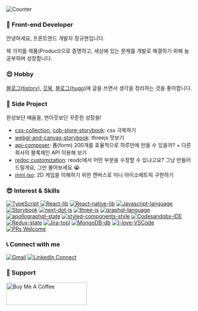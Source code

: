 ![Counter](https://visitor-badge.glitch.me/badge?page_id=JungKyuHyun.visitor-badge)

### 👋  Front-end Developer 

안녕하세요, 프론트엔드 개발자 정규현입니다.

제 가치를 제품(Product)으로 증명하고, 세상에 있는 문제를 개발로 해결하기 위해 늘 공부하며 성장합니다.


### 😍  Hobby 

[블로그(tistory)](https://code-masterjung.tistory.com), [깃북](https://ajdkfl6445.gitbook.io/study/), [블로그(hugo)](https://jungkyuhyun.github.io/)에 글을 쓰면서 생각을 정리하는 것을 좋아합니다. <br />

### 🎠 Side Project

완성보단 배움을, 번아웃보단 꾸준한 성장을!

- [css-collection](https://css-collection-git-main-jungkyuhyun.vercel.app/), [cob-store-storybook](https://cob-store-storybook.vercel.app): css 극복하기
- [webgl-and-canvas-storybook](https://webgl-and-canvas-storybook.vercel.app/?path=/story/welcome--page): threejs 맛보기
- [api-composer](https://api-composer.vercel.app/): 폼(form) 200개를 효율적으로 하루만에 만들 수 있을까? + 다른 회사의 블록체인 API 이용해 보기
- [redoc customization](https://redoc-customization.vercel.app/?path=/story/introduction--page): reodc에서 어떤 부분을 수정할 수 있냐고요? 그냥 만들어 드릴게요, 그만 물어보세요 😭
- [mini iso](https://cob-store-a78aostmr-jungkyuhyun.vercel.app/): 2D 게임을 이해하기 위한 켄버스로 미니 아이소메트릭 구현하기

### 😎  Interest & Skills 

[![TypeScript](https://img.shields.io/badge/TypeScript-language-007ACC.svg?logo=typescript)](https://www.typescriptlang.org/)
[![React-lib](https://img.shields.io/badge/React%20and%20hooks-web-61DAFB.svg?logo=react)](https://reactjs.org/)
[![React-native-lib](https://img.shields.io/badge/React%20Native-mobile-61DAFB.svg?logo=react)](https://reactnative.dev/)
[![Javascript-language](https://img.shields.io/badge/Javascript-language-F7DF1E.svg?logo=javascript)](https://www.ecma-international.org/publications/standards/Ecma-262.htm)
[![Storybook](https://img.shields.io/badge/storybook-ui-ff4785.svg?logo=storybook)](https://storybook.js.org/)
[![next-dot-js](https://img.shields.io/badge/nextjs-ssr-000000.svg?logo=vercel)](https://nextjs.org/)
[![three-js](https://img.shields.io/badge/threejs-webgl-000000.svg?logo=webgl)](https://threejs.org/)
[![graphql-language](https://img.shields.io/badge/graphql-language-E10098.svg?logo=graphql)](https://graphql.org/)
[![apollographql-state](https://img.shields.io/badge/apollo-graphql-311C87.svg?logo=apollo-graphql)](https://www.apollographql.com/)
[![styled-components-style](https://img.shields.io/badge/%F0%9F%92%85%20styled--components%20and%20emotion-CssInJs-orange.svg)](https://github.com/styled-components/styled-components)
[![Codesandobx-IDE](https://img.shields.io/badge/Codesandbox-IDE-000000.svg?logo=codesandbox)](https://codesandbox.io/)
[![Redux-state](https://img.shields.io/badge/Redux-web-764ABC.svg?logo=redux)](https://redux.js.org/)
[![Jira-tool](https://img.shields.io/badge/Jira-tool-0052CC.svg?logo=jira-software)](https://www.atlassian.com/software/jira)
[![MongoDB-db](https://img.shields.io/badge/MongoDB-Database-47A248.svg?logo=mongodb)](https://www.mongodb.com/)
[![I-love-VSCode](https://img.shields.io/badge/I%20love-VSCode-007ACC.svg?logo=visual-studio-code)](https://code.visualstudio.com/)
[![PRs Welcome](https://img.shields.io/badge/PRs-welcome-181717.svg?logo=github)](https://github.com/JungKyuHyun)



### 📞  Connect with me  

[![Gmail](https://img.shields.io/badge/%20-Send%20Mail-black?color=14171A&labelColor=ef5350&logo=gmail&logoColor=ffffff)](mailto:ajdkfl6445@gmail.com) 
[![LinkedIn Connect](https://img.shields.io/badge/%20-LinkedIn-black?color=14171A&labelColor=0077b5&logo=linkedin&logoColor=ffffff)](https://www.linkedin.com/in/kyu-hyun/)

### 🤝 Support

<a href="https://www.buymeacoffee.com/kyuhyu" target="_blank"><img src="https://cdn.buymeacoffee.com/buttons/v2/default-yellow.png" alt="Buy Me A Coffee" style="height: 60px !important;width: 217px !important;" ></a>
